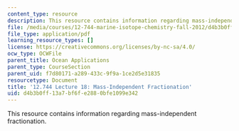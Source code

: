```yaml
---
content_type: resource
description: This resource contains information regarding mass-independent fractionation.
file: /media/courses/12-744-marine-isotope-chemistry-fall-2012/d4b3b0ff13a7bf6fe2880bfe1099e342_MIT12_744F12_Lec18.pdf
file_type: application/pdf
learning_resource_types: []
license: https://creativecommons.org/licenses/by-nc-sa/4.0/
ocw_type: OCWFile
parent_title: Ocean Applications
parent_type: CourseSection
parent_uid: f7d80171-a289-433c-9f9a-1ce2d5e31835
resourcetype: Document
title: '12.744 Lecture 18: Mass-Independent Fractionation'
uid: d4b3b0ff-13a7-bf6f-e288-0bfe1099e342
---
```

This resource contains information regarding mass-independent fractionation.